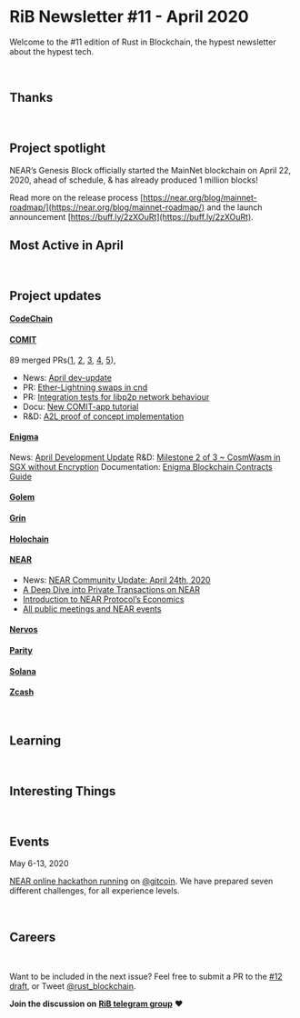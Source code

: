 # RiB Newsletter #11 - April 2020

Welcome to the #11 edition of Rust in Blockchain, the hypest newsletter about the hypest tech. <!--[Previous: #10](). -->





&nbsp;


## Thanks


&nbsp;


## Project spotlight

NEAR’s Genesis Block officially started the MainNet blockchain on April 22, 2020, ahead of schedule, & has already produced 1 million blocks!

Read more on the release process [https://near.org/blog/mainnet-roadmap/](https://near.org/blog/mainnet-roadmap/) and the launch announcement [https://buff.ly/2zXOuRt](https://buff.ly/2zXOuRt).

## Most Active in April

&nbsp;



## Project updates

#### [**CodeChain**](https://github.com/codeChain-io/)


#### [**COMIT**](https://comit.network/)

89 merged PRs([1][comit-rs], [2][comit-js-sdk], [3][create-comit-app], [4][comit.network], [5][a2l-poc]),

[comit-rs]: https://github.com/comit-network/comit-rs/pulls?q=is%3Apr+is%3Aclosed+merged%3A2020-04-01..2020-04-30+NOT+bump
[comit-js-sdk]: https://github.com/comit-network/comit-js-sdk/pulls?q=is%3Apr+is%3Aclosed+merged%3A2020-04-01..2020-04-30+NOT+bump
[create-comit-app]: https://github.com/comit-network/create-comit-app/pulls?q=is%3Apr+is%3Aclosed+merged%3A2020-04-01..2020-04-30+NOT+bump
[comit.network]: https://github.com/comit-network/comit.network/pulls?q=is%3Apr+is%3Aclosed+merged%3A2020-04-01..2020-04-30+NOT+bump
[a2l-poc]: https://github.com/comit-network/a2l-poc/pulls?q=is%3Apr+is%3Aclosed+merged%3A2020-04-01..2020-04-30+NOT+bump

- News: [April dev-update](https://comit.network/blog/2020/05/01/april-dev-update)
- PR: [Ether-Lightning swaps in cnd](https://github.com/comit-network/comit-rs/pull/2426)
- PR: [Integration tests for libp2p network behaviour](https://github.com/comit-network/comit-rs/pull/2479)
- Docu: [New COMIT-app tutorial](https://comit.network/docs/tutorials/write-your-first-comit-app/write-a-comit-app-setup)
- R&D: [A2L proof of concept implementation](https://github.com/comit-network/a2l-poc/)

#### [**Enigma**](https://enigma.co)

News: [April Development Update](https://blog.enigma.co/enigma-development-update-april-2020-f4938a1bee11)
R&D: [Milestone 2 of 3 ~ CosmWasm in SGX without Encryption](https://forum.enigma.co/t/milestone-2-of-3-cosmwasm-in-sgx-without-encryption/1548)
Documentation: [Enigma Blockchain Contracts Guide](https://github.com/enigmampc/enigma-blockchain-contracts-guide)

#### [**Golem**](https://golem.network/)


#### [**Grin**](https://github.com/mimblewimble/grin)


#### [**Holochain**](https://github.com/holochain/)


#### [**NEAR**](https://github.com/nearprotocol/nearcore)

* News: [NEAR Community Update: April 24th, 2020](https://near.org/blog/community-update-april-24th-2020/)
* [A Deep Dive into Private Transactions on NEAR](https://near.org/blog/private-transactions-on-near/)
* [Introduction to NEAR Protocol’s Economics](https://near.org/blog/near-protocol-economics/)
* [All public meetings and NEAR events](https://near.ai/community-calendar)


#### [**Nervos**](https://github.com/nervosnetwork)


#### [**Parity** ](https://github.com/paritytech)


#### [**Solana**](https://github.com/solana-labs/solana)


#### [**Zcash**](https://z.cash/)


&nbsp;

## Learning



&nbsp;

## Interesting Things



&nbsp;

## Events

May 6-13, 2020

[NEAR online hackathon running](https://gitcoin.co/hackathon/rl1?tab=hackathon:23) on [@gitcoin](https://twitter.com/gitcoin).
We have prepared seven different challenges, for all experience levels.

&nbsp;

## Careers


&nbsp;

Want to be included in the next issue? Feel free to submit a PR to the [#12 draft](), or Tweet [@rust_blockchain](https://twitter.com/rust_blockchain).

**Join the discussion on** [**RiB telegram group**](https://t.me/rustinblockchain) **❤️**
